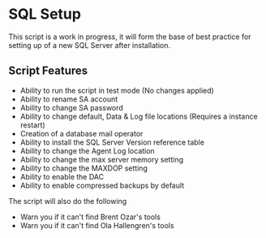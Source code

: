 # SQL Setup

This script is a work in progress, it will form the base of best practice for setting up of a new SQL Server after installation. 

## Script Features 

* Ability to run the script in test mode (No changes applied)
* Ability to rename SA account
* Ability to change SA password 
* Ability to change default, Data & Log file locations (Requires a instance restart)
* Creation of a database mail operator 
* Ability to install the SQL Server Version reference table
* Ability to change the Agent Log location
* Ability to change the max server memory setting
* Ability to change the MAXDOP setting
* Ability to enable the DAC
* Ability to enable compressed backups by default

The script will also do the following 

* Warn you if it can't find Brent Ozar's tools 
* Warn you if it can't find Ola Hallengren's tools 
